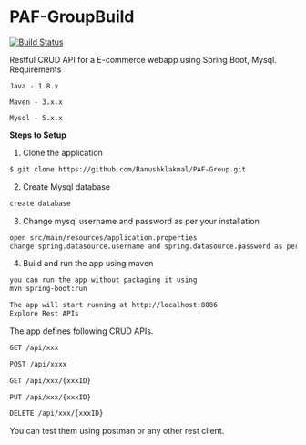 # PAF-GroupBuild 
[![Build Status](https://travis-ci.org/joemccann/dillinger.svg?branch=master)](https://travis-ci.org/joemccann/dillinger)

Restful CRUD API for a E-commerce webapp using Spring Boot, Mysql.
Requirements

    Java - 1.8.x

    Maven - 3.x.x

    Mysql - 5.x.x

**Steps to Setup**

1. Clone the application
```sh
$ git clone https://github.com/Ranushklakmal/PAF-Group.git
```
2. Create Mysql database
```sh
create database 
```
3. Change mysql username and password as per your installation
```sh
open src/main/resources/application.properties
change spring.datasource.username and spring.datasource.password as per your mysql installation
```
4. Build and run the app using maven
```sh
you can run the app without packaging it using 
mvn spring-boot:run

The app will start running at http://localhost:8086
Explore Rest APIs
```
The app defines following CRUD APIs.
```sh
GET /api/xxx

POST /api/xxxx

GET /api/xxx/{xxxID}

PUT /api/xxx/{xxxID}

DELETE /api/xxx/{xxxID}
```
You can test them using postman or any other rest client.
